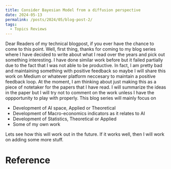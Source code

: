 ```yaml
---
title: Consider Bayesian Model from a diffusion perspective
date: 2024-05-13
permalink: /posts/2024/05/blog-post-2/
tags:
  - Topics Reviews
---
```

Dear Readers of my technical blogpost, if you ever have the chance to come to this point. Well, first thing, thanks for coming to my blog series where I have decided to write about what I read over the years and pick out something interesting. I have done similar work before but it failed partially due to the fact that I was not able to be productive. In fact, I am pretty bad and maintaining something with positive feedback so maybe I will share this work on Medium or whatever platform neccesary to maintain a positive feedback loop. At the moment, I am thinking about just making this as a piece of notetaker for the papers that I have read. I will summarize the ideas in the paper but I will try not to comment on the work unless I have the oppportunity to play with properly. This blog series will mainly focus on 

* Development of AI space, Applied or Theoretical
* Development of Macro-economics indicators as it relates to AI 
* Development of Statistics, Theoretical or Applied 
* Some of my own work

Lets see how this will work out in the future. If it works well, then I will work on adding some more stuff. 


Reference
=======================================

